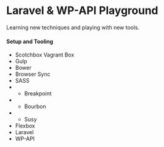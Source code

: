 # Laravel & WP-API Playground
Learning new techniques and playing with new tools.

#### Setup and Tooling
- Scotchbox Vagrant Box
- Gulp
- Bower
- Browser Sync
- SASS
- - Breakpoint
- - Bourbon
- - Susy
- Flexbox
- Laravel
- WP-API
